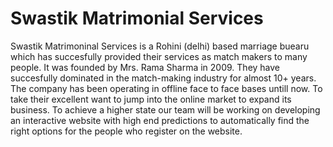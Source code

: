 # Swastik Matrimonial Services
Swastik Matrimoninal Services is a Rohini (delhi) based marriage buearu which has succesfully provided their services as match makers to many people. It was founded by Mrs. Rama Sharma in 2009. They have succesfully dominated in the match-making industry for almost 10+ years. The company has been operating in offline face to face bases untill now. To take their excellent  want to jump into the online market to expand its business. To achieve a higher state our team will be working on developing an interactive website with high end predictions to automatically find the right options for the people who register on the website.

